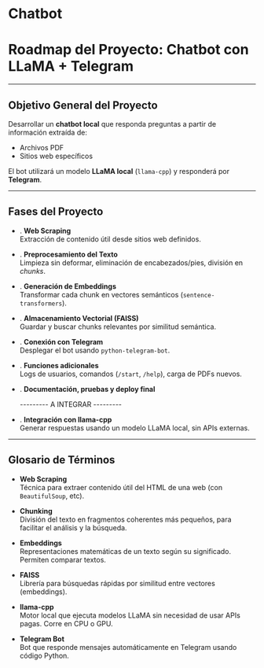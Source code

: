 # Chatbot

# Roadmap del Proyecto: Chatbot con LLaMA + Telegram

---

## Objetivo General del Proyecto

Desarrollar un **chatbot local** que responda preguntas a partir de información extraída de:

- Archivos PDF
- Sitios web específicos

El bot utilizará un modelo **LLaMA local** (`llama-cpp`) y responderá por **Telegram**.

---

## Fases del Proyecto

* . **Web Scraping**  
   Extracción de contenido útil desde sitios web definidos.

* . **Preprocesamiento del Texto**  
   Limpieza sin deformar, eliminación de encabezados/pies, división en *chunks*.

* . **Generación de Embeddings**  
   Transformar cada chunk en vectores semánticos (`sentence-transformers`).

* . **Almacenamiento Vectorial (FAISS)**  
   Guardar y buscar chunks relevantes por similitud semántica.

* . **Conexión con Telegram**  
   Desplegar el bot usando `python-telegram-bot`.

* . **Funciones adicionales**  
   Logs de usuarios, comandos (`/start`, `/help`), carga de PDFs nuevos.

* . **Documentación, pruebas y deploy final**

  --------- A INTEGRAR --------- 

* . **Integración con llama-cpp**  
   Generar respuestas usando un modelo LLaMA local, sin APIs externas.



---

## Glosario de Términos

- **Web Scraping**  
  Técnica para extraer contenido útil del HTML de una web (con `BeautifulSoup`, etc).

- **Chunking**  
  División del texto en fragmentos coherentes más pequeños, para facilitar el análisis y la búsqueda.

- **Embeddings**  
  Representaciones matemáticas de un texto según su significado. Permiten comparar textos.

- **FAISS**  
  Librería para búsquedas rápidas por similitud entre vectores (embeddings).

- **llama-cpp**  
  Motor local que ejecuta modelos LLaMA sin necesidad de usar APIs pagas. Corre en CPU o GPU.

- **Telegram Bot**  
  Bot que responde mensajes automáticamente en Telegram usando código Python.




